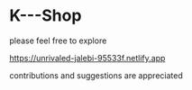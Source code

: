 # K---Shop

please feel free to explore

https://unrivaled-jalebi-95533f.netlify.app

contributions and suggestions are appreciated

